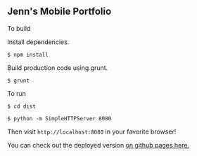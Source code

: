 ## Jenn's Mobile Portfolio

To build

Install dependencies.

`$ npm install`

Build production code using grunt.

`$ grunt`

To run

`$ cd dist`

`$ python -m SimpleHTTPServer 8080`

Then visit `http://localhost:8080` in your favorite browser!

You can check out the deployed version [on github pages here.](http://jgillesp.github.io/frontend-nanodegree-mobile-portfolio/dist/)